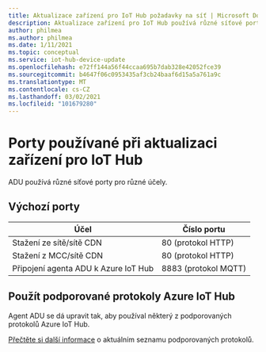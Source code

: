 ```yaml
---
title: Aktualizace zařízení pro IoT Hub požadavky na síť | Microsoft Docs
description: Aktualizace zařízení pro IoT Hub používá různé síťové porty pro různé účely.
author: philmea
ms.author: philmea
ms.date: 1/11/2021
ms.topic: conceptual
ms.service: iot-hub-device-update
ms.openlocfilehash: e72ff144a56f44ccaa695b7dab328e42052fce39
ms.sourcegitcommit: b4647f06c0953435af3cb24baaf6d15a5a761a9c
ms.translationtype: MT
ms.contentlocale: cs-CZ
ms.lasthandoff: 03/02/2021
ms.locfileid: "101679280"
---
```

# <a name="ports-used-with-device-update-for-iot-hub"></a>Porty používané při aktualizaci zařízení pro IoT Hub
ADU používá různé síťové porty pro různé účely.

## <a name="default-ports"></a>Výchozí porty

Účel|Číslo portu |
---|---
Stažení ze sítě/sítě CDN  | 80 (protokol HTTP)
Stažení z MCC/sítě CDN | 80 (protokol HTTP)
Připojení agenta ADU k Azure IoT Hub  | 8883 (protokol MQTT)

## <a name="use-azure-iot-hub-supported-protocols"></a>Použít podporované protokoly Azure IoT Hub
Agent ADU se dá upravit tak, aby používal některý z podporovaných protokolů Azure IoT Hub.

[Přečtěte si další informace](https://docs.microsoft.com/azure/iot-hub/iot-hub-devguide-protocols#:~:text=Table%202%20%20%20,%201%20more%20rows) o aktuálním seznamu podporovaných protokolů.
